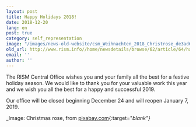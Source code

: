 ```yaml
---
layout: post
title: Happy Holidays 2018!
date: 2018-12-20
lang: en
post: true
category: self_representation
image: "/images/news-old-website/csm_Weihnachten_2018_Christrose_de3ad64308.jpg"
old_url: http://www.rism.info//home/newsdetails/browse/62/article/64/happy-holidays-2018.html
email: ''
author: ''
---
```



The RISM Central Office wishes you and your family all the best for a festive holiday season. We would like to thank you for your valuable work this year and we wish you all the best for a happy and successful 2019.

Our office will be closed beginning December 24 and will reopen January 7, 2019.


_Image: Christmas rose, from [pixabay.com](https://pixabay.com/de/christrose-weihnachten-wei%C3%9F-natur-1212674/){:target="_blank"}_



<script type="text/javascript">var switchTo5x=true;</script><script type="text/javascript" src="http://w.sharethis.com/button/buttons.js"></script><script type="text/javascript">stLight.options({publisher: "9b601438-1ce1-49d8-bfd7-9cff5df54c17", doNotHash: false, doNotCopy: false, hashAddressBar: false});</script>